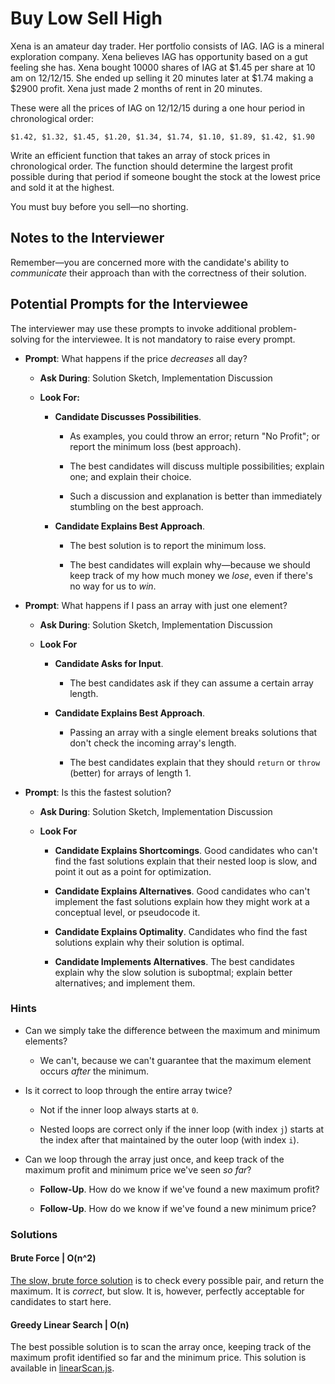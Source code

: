 # Buy Low Sell High

Xena is an amateur day trader. Her portfolio consists of IAG. IAG is a mineral exploration company. Xena believes IAG has opportunity based on a gut feeling she has. Xena bought 10000 shares of IAG at $1.45 per share at 10 am on 12/12/15. She ended up selling it 20 minutes later at $1.74 making a $2900 profit. Xena just made 2 months of rent in 20 minutes.

These were all the prices of IAG on 12/12/15 during a one hour period in chronological order:

`$1.42, $1.32, $1.45, $1.20, $1.34, $1.74, $1.10, $1.89, $1.42, $1.90`

Write an efficient function that takes an array of stock prices in chronological order. The function should determine the largest profit possible during that period if someone bought the stock at the lowest price and sold it at the highest.

You must buy before you sell—no shorting.

## Notes to the Interviewer

Remember—you are concerned more with the candidate's ability to *communicate* their approach than with the correctness of their solution.

## Potential Prompts for the Interviewee

The interviewer may use these prompts to invoke additional problem-solving for the interviewee. It is not mandatory to raise every prompt.

* **Prompt**: What happens if the price _decreases_ all day?

  * **Ask During**: Solution Sketch, Implementation Discussion

  * **Look For:**

    * **Candidate Discusses Possibilities**.

      * As examples, you could throw an error; return "No Profit"; or report the minimum loss (best approach).

      * The best candidates will discuss multiple possibilities; explain one; and explain their choice.

      * Such a discussion and explanation is better than immediately stumbling on the best approach.

    * **Candidate Explains Best Approach**.

      * The best solution is to report the minimum loss.

      * The best candidates will explain why—because we should keep track of my how much money we _lose_, even if there's no way for us to _win_.

* **Prompt**: What happens if I pass an array with just one element?

  * **Ask During**: Solution Sketch, Implementation Discussion

  * **Look For**

    * **Candidate Asks for Input**.

      * The best candidates ask if they can assume a certain array length.

    * **Candidate Explains Best Approach**.

      * Passing an array with a single element breaks solutions that don't check the incoming array's length.

      * The best candidates explain that they should `return` or `throw` (better) for arrays of length 1.

* **Prompt**: Is this the fastest solution?

  * **Ask During**: Solution Sketch, Implementation Discussion

  * **Look For**

    * **Candidate Explains Shortcomings**. Good candidates who can't find the fast solutions explain that their nested loop is slow, and point it out as a point for optimization.

    * **Candidate Explains Alternatives**. Good candidates who can't implement the fast solutions explain how they might work at a conceptual level, or pseudocode it.

    * **Candidate Explains Optimality**. Candidates who find the fast solutions explain why their solution is optimal.

    * **Candidate Implements Alternatives**. The best candidates explain why the slow solution is suboptmal; explain better alternatives; and implement them.

### Hints

* Can we simply take the difference between the maximum and minimum elements?

  * We can't, because we can't guarantee that the maximum element occurs _after_ the minimum.

* Is it correct to loop through the entire array twice?

  * Not if the inner loop always starts at `0`.

  * Nested loops are correct only if the inner loop (with index `j`) starts at the index after that maintained by the outer loop (with index `i`).

* Can we loop through the array just once, and keep track of the maximum profit and minimum price we've seen _so far_?

  * **Follow-Up**. How do we know if we've found a new maximum profit?

  * **Follow-Up**. How do we know if we've found a new minimum price?

### Solutions

#### Brute Force | O(n^2)

[The slow, brute force solution](Solved/bruteForce.js) is to check every possible pair, and return the maximum. It is _correct_, but slow. It is, however, perfectly acceptable for candidates to start here.

#### Greedy Linear Search | O(n)

The best possible solution is to scan the array once, keeping track of the maximum profit identified so far and the minimum price. This solution is available in [linearScan.js](Solved/linearScan.js).
